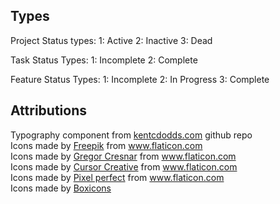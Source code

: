 ## Types

Project Status types:
1: Active
2: Inactive
3: Dead

Task Status Types:
1: Incomplete
2: Complete

Feature Status Types:
1: Incomplete
2: In Progress
3: Complete

## Attributions

<div>Typography component from <a href="https://github.com/kentcdodds/kentcdodds.com/blob/44daf3baf854c6e3af5e0850b0352589f6382238/app/components/typography.tsx">kentcdodds.com</a> github repo</div>

<div>Icons made by <a href="https://www.freepik.com" title="Freepik">Freepik</a> from <a href="https://www.flaticon.com/" title="Flaticon">www.flaticon.com</a></div>

<div>Icons made by <a href="https://www.flaticon.com/authors/gregor-cresnar" title="Gregor Cresnar">Gregor Cresnar</a> from <a href="https://www.flaticon.com/" title="Flaticon">www.flaticon.com</a></div>

<div>Icons made by <a href="https://www.flaticon.com/authors/cursor-creative" title="Cursor Creative">Cursor Creative</a> from <a href="https://www.flaticon.com/" title="Flaticon">www.flaticon.com</a></div>

<div>Icons made by <a href="https://www.flaticon.com/authors/pixel-perfect" title="Pixel perfect">Pixel perfect</a> from <a href="https://www.flaticon.com/" title="Flaticon">www.flaticon.com</a></div>

<div>Icons made by <a href="https://github.com/atisawd/boxicons" title="boxicons">Boxicons</a></div>
